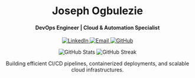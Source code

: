 <h1 align="center">Joseph Ogbulezie</h1>
<h4 align="center">DevOps Engineer | Cloud & Automation Specialist</h4>

<p align="center">
  <a href="https://linkedin.com/in/Joseph-Ogbulezie">
    <img src="https://img.shields.io/badge/LinkedIn-Joseph--Ogbulezie-blue" alt="LinkedIn">
  </a>
  <a href="mailto:joeogbulezie@gmail.com">
    <img src="https://img.shields.io/badge/Email-joeogbulezie@gmail.com-red" alt="Email">
  </a>
  <a href="https://github.com/JoeUzo">
    <img src="https://img.shields.io/badge/GitHub-JoeUzo-lightgrey" alt="GitHub">
  </a>
</p>

<p align="center">
  <img src="https://github-readme-stats.vercel.app/api?username=JoeUzo&show_icons=true" alt="GitHub Stats" />
  <img src="https://github-readme-streak-stats.herokuapp.com/?user=JoeUzo" alt="GitHub Streak" />
</p>

<p align="center">
  Building efficient CI/CD pipelines, containerized deployments, and scalable cloud infrastructures.
</p>

